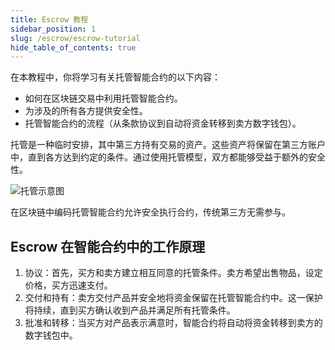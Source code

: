 ```yaml
---
title: Escrow 教程
sidebar_position: 1
slug: /escrow/escrow-tutorial
hide_table_of_contents: true
---
```


在本教程中，你将学习有关托管智能合约的以下内容：

- 如何在区块链交易中利用托管智能合约。
- 为涉及的所有各方提供安全性。
- 托管智能合约的流程（从条款协议到自动将资金转移到卖方数字钱包）。

托管是一种临时安排，其中第三方持有交易的资产。这些资产将保留在第三方账户中，直到各方达到约定的条件。通过使用托管模型，双方都能够受益于额外的安全性。

![托管示意图](/img/09/escrow-diagram.png)

在区块链中编码托管智能合约允许安全执行合约，传统第三方无需参与。

## Escrow 在智能合约中的工作原理

1. 协议：首先，买方和卖方建立相互同意的托管条件。卖方希望出售物品，设定价格，买方迅速支付。
2. 交付和持有：卖方交付产品并安全地将资金保留在托管智能合约中。这一保护将持续，直到买方确认收到产品并满足所有托管条件。
3. 批准和转移：当买方对产品表示满意时，智能合约将自动将资金转移到卖方的数字钱包中。
